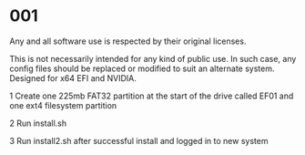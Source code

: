 # 001

Any and all software use is respected by their original licenses.

This is not necessarily intended for any kind of public use. In such case, any config files should be replaced or modified to suit an alternate system. Designed for x64 EFI and NVIDIA.



1 Create one 225mb FAT32 partition at the start of the drive called EF01 and one ext4 filesystem partition

2 Run install.sh

3 Run install2.sh after successful install and logged in to new system


